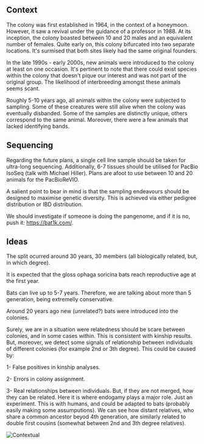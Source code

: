 ## Context
The colony was first established in 1964, in the context of a honeymoon. However, it saw a revival under the guidance of a professor in 1988. At its inception, the colony boasted between 10 and 20 males and an equivalent number of females. Quite early on, this colony bifurcated into two separate locations. It's surmised that both sites likely had the same original founders.

In the late 1990s - early 2000s, new animals were introduced to the colony at least on one occasion. It's pertinent to note that there could exist species within the colony that doesn't pique our interest and was not part of the original group. The likelihood of interbreeding amongst these animals seems scant.

Roughly 5-10 years ago, all animals within the colony were subjected to sampling. Some of these creatures were still alive when the colony was eventually disbanded. Some of the samples are distinctly unique, others correspond to the same animal. Moreover, there were a few animals that lacked identifying bands.

## Sequencing
Regarding the future plans, a single cell line sample should be taken for ultra-long sequencing. Additionally, 6-7 tissues should be utilised for PacBio IsoSeq (talk with Michael Hiller). Plans are afoot to use between 10 and 20 animals for the PacBioReVIO.

A salient point to bear in mind is that the sampling endeavours should be designed to maximise genetic diversity. This is achieved via either pedigree distribution or IBD distribution.

We should investigate if someone is doing the pangenome, and if it is no, push it: https://bat1k.com/.

## Ideas
The split ocurred around 30 years, 30 members (all biologically related, but, in which degree). 

It is expected that the gloss
ophaga soricina bats reach reproductive age at the first year. 

Bats can live up to 5-7 years. Therefore, we are talking about more than 5 generation, being extremelly conservative.

Around 20 years ago new (unrelated?) bats were introduced into the colonies.

Surely, we are in a situation were relatedness should be scare between colonies, and in some cases within. This is consistent with kinship results. But, moreover, we detect some signals of relationship between individuals of different colonies (for example 2nd or 3th degree). This could be caused by:

1- False positives in kinship analyses.

2- Errors in colony assignment.

3- Real relationships between individuals. But, if they are not merged, how they can be related. Here it is where endogamy plays a major role. Just an experiment. This is with humans, and could be adapted to bats (probably easily making some assumputions).
We can see how distant relatives, who share a common ancestor beyod 4th generation, are similarly related to double first cousins (somewhat between 2nd and 3th degree relatives).

![Contextual](https://github.com/MarsicoFL/batPed/assets/55600771/fb7427ff-28f6-4cec-bb54-8691d5bc63b7)
